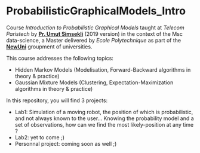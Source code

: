 # ProbabilisticGraphicalModels_Intro

Course *Introduction to Probabilistic Graphical Models* taught at *Telecom Paristech* by **[Pr. Umut Simsekli](https://perso.telecom-paristech.fr/simsekli/)** (2019 version) in the context of the Msc data-science, a Master delivered by *Ecole Polytechnique* as part of the **[NewUni](https://www.insidehighered.com/news/2018/06/28/france-considers-plan-create-university-mit)** groupment of universities.

This course addresses the following topics:
- Hidden Markov Models (Modelisation, Forward-Backward algorithms in theory & practice)
- Gaussian Mixture Models (Clustering, Expectation-Maximization algorithms in theory & practice)

In this repository, you will find 3 projects:
- Lab1: Simulation of a moving robot, the position of which is probabilistic, and not always known to the user... Knowing the probability model and a set of observations, how can we find the most likely-position at any time ?
- Lab2: yet to come ;)
- Personnal project: coming soon as well ;)
